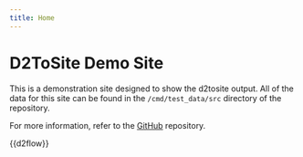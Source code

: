 ```yaml
---
title: Home
---
```


# D2ToSite Demo Site

This is a demonstration site designed to show the d2tosite output. All of the data for this site can be found in the `/cmd/test_data/src` directory of the repository.

For more information, refer to the [GitHub](https://github.com/kevineaton/d2tosite) repository.

{{d2flow}}
